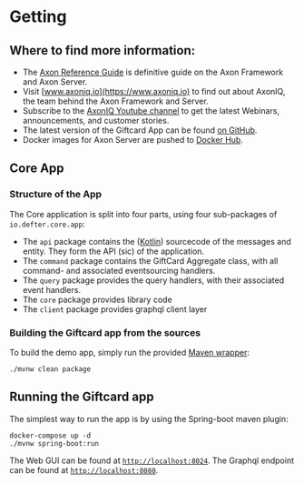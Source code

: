Getting
=========================

Where to find more information:
-------------------------------

* The [Axon Reference Guide](https://docs.axoniq.io/reference-guide/) is definitive guide on the Axon Framework and Axon Server.
* Visit [www.axoniq.io](https://www.axoniq.io) to find out about AxonIQ, the team behind the Axon Framework and Server.
* Subscribe to the [AxonIQ Youtube channel](https://www.youtube.com/AxonIQ) to get the latest Webinars, announcements, and customer stories.
* The latest version of the Giftcard App can be found [on GitHub](https://github.com/AxonIQ/giftcard-demo).
* Docker images for Axon Server are pushed to [Docker Hub](https://hub.docker.com/u/axoniq).

Core App
----------------

### Structure of the App
The Core application is split into four parts, using four sub-packages of `io.defter.core.app`:
* The `api` package contains the ([Kotlin](https://kotlinlang.org/)) sourcecode of the messages and entity. They form the API (sic) of the application.
* The `command` package contains the GiftCard Aggregate class, with all command- and associated eventsourcing handlers.
* The `query` package provides the query handlers, with their associated event handlers.
* The `core` package provides library code
* The `client` package provides graphql client layer

### Building the Giftcard app from the sources
To build the demo app, simply run the provided [Maven wrapper](https://www.baeldung.com/maven-wrapper):

```
./mvnw clean package
```

Running the Giftcard app
------------------------

The simplest way to run the app is by using the Spring-boot maven plugin:

```
docker-compose up -d
./mvnw spring-boot:run
```

The Web GUI can be found at [`http://localhost:8024`](http://localhost:8024).
The Graphql endpoint can be found at [`http://localhost:8080`](http://localhost:8080).

